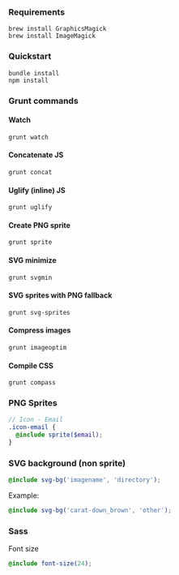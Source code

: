 ### Requirements

```
brew install GraphicsMagick
brew install ImageMagick
```

### Quickstart

```
bundle install
npm install
```

### Grunt commands

#### Watch
```
grunt watch
```

#### Concatenate JS
```
grunt concat
```

#### Uglify (inline) JS
```
grunt uglify
```

#### Create PNG sprite
```
grunt sprite
```

#### SVG minimize
```
grunt svgmin
```

#### SVG sprites with PNG fallback
```
grunt svg-sprites
```

#### Compress images
```
grunt imageoptim
```

#### Compile CSS
```
grunt compass
```

### PNG Sprites

``` scss
// Icon - Email
.icon-email {
  @include sprite($email);  
}
```

### SVG background (non sprite)

``` scss
@include svg-bg('imagename', 'directory');
```

Example:
``` scss
@include svg-bg('carat-down_brown', 'other');
```

### Sass

Font size

``` scss
@include font-size(24);
```